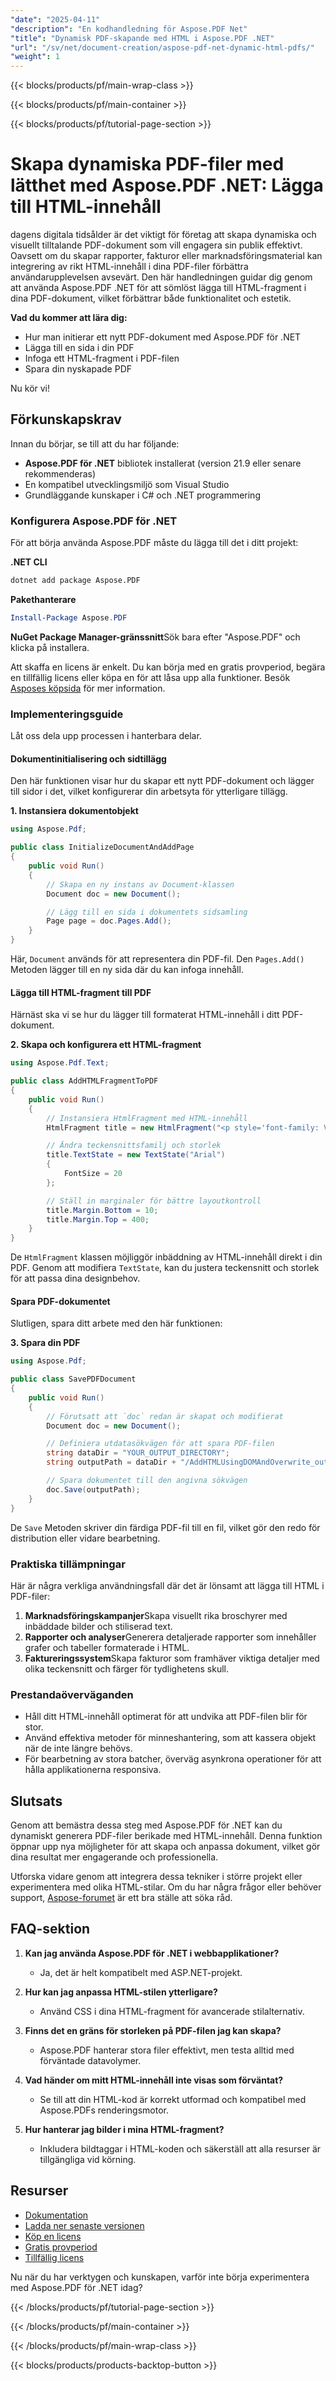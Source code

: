 ```yaml
---
"date": "2025-04-11"
"description": "En kodhandledning för Aspose.PDF Net"
"title": "Dynamisk PDF-skapande med HTML i Aspose.PDF .NET"
"url": "/sv/net/document-creation/aspose-pdf-net-dynamic-html-pdfs/"
"weight": 1
---
```


{{< blocks/products/pf/main-wrap-class >}}

{{< blocks/products/pf/main-container >}}

{{< blocks/products/pf/tutorial-page-section >}}


# Skapa dynamiska PDF-filer med lätthet med Aspose.PDF .NET: Lägga till HTML-innehåll

dagens digitala tidsålder är det viktigt för företag att skapa dynamiska och visuellt tilltalande PDF-dokument som vill engagera sin publik effektivt. Oavsett om du skapar rapporter, fakturor eller marknadsföringsmaterial kan integrering av rikt HTML-innehåll i dina PDF-filer förbättra användarupplevelsen avsevärt. Den här handledningen guidar dig genom att använda Aspose.PDF .NET för att sömlöst lägga till HTML-fragment i dina PDF-dokument, vilket förbättrar både funktionalitet och estetik.

**Vad du kommer att lära dig:**
- Hur man initierar ett nytt PDF-dokument med Aspose.PDF för .NET
- Lägga till en sida i din PDF
- Infoga ett HTML-fragment i PDF-filen
- Spara din nyskapade PDF

Nu kör vi!

## Förkunskapskrav

Innan du börjar, se till att du har följande:

- **Aspose.PDF för .NET** bibliotek installerat (version 21.9 eller senare rekommenderas)
- En kompatibel utvecklingsmiljö som Visual Studio
- Grundläggande kunskaper i C# och .NET programmering

### Konfigurera Aspose.PDF för .NET

För att börja använda Aspose.PDF måste du lägga till det i ditt projekt:

**.NET CLI**
```bash
dotnet add package Aspose.PDF
```

**Pakethanterare**
```powershell
Install-Package Aspose.PDF
```

**NuGet Package Manager-gränssnitt**Sök bara efter "Aspose.PDF" och klicka på installera.

Att skaffa en licens är enkelt. Du kan börja med en gratis provperiod, begära en tillfällig licens eller köpa en för att låsa upp alla funktioner. Besök [Asposes köpsida](https://purchase.aspose.com/buy) för mer information.

### Implementeringsguide

Låt oss dela upp processen i hanterbara delar.

#### Dokumentinitialisering och sidtillägg

Den här funktionen visar hur du skapar ett nytt PDF-dokument och lägger till sidor i det, vilket konfigurerar din arbetsyta för ytterligare tillägg.

**1. Instansiera dokumentobjekt**

```csharp
using Aspose.Pdf;

public class InitializeDocumentAndAddPage
{
    public void Run()
    {
        // Skapa en ny instans av Document-klassen
        Document doc = new Document();

        // Lägg till en sida i dokumentets sidsamling
        Page page = doc.Pages.Add();
    }
}
```
Här, `Document` används för att representera din PDF-fil. Den `Pages.Add()` Metoden lägger till en ny sida där du kan infoga innehåll.

#### Lägga till HTML-fragment till PDF

Härnäst ska vi se hur du lägger till formaterat HTML-innehåll i ditt PDF-dokument.

**2. Skapa och konfigurera ett HTML-fragment**

```csharp
using Aspose.Pdf.Text;

public class AddHTMLFragmentToPDF
{
    public void Run()
    {
        // Instansiera HtmlFragment med HTML-innehåll
        HtmlFragment title = new HtmlFragment("<p style='font-family: Verdana'><b><i>Table contains text</i></b></p>");

        // Ändra teckensnittsfamilj och storlek
        title.TextState = new TextState("Arial")
        {
            FontSize = 20
        };

        // Ställ in marginaler för bättre layoutkontroll
        title.Margin.Bottom = 10;
        title.Margin.Top = 400;
    }
}
```
De `HtmlFragment` klassen möjliggör inbäddning av HTML-innehåll direkt i din PDF. Genom att modifiera `TextState`, kan du justera teckensnitt och storlek för att passa dina designbehov.

#### Spara PDF-dokumentet

Slutligen, spara ditt arbete med den här funktionen:

**3. Spara din PDF**

```csharp
using Aspose.Pdf;

public class SavePDFDocument
{
    public void Run()
    {
        // Förutsatt att `doc` redan är skapat och modifierat
        Document doc = new Document();

        // Definiera utdatasökvägen för att spara PDF-filen
        string dataDir = "YOUR_OUTPUT_DIRECTORY";
        string outputPath = dataDir + "/AddHTMLUsingDOMAndOverwrite_out.pdf";

        // Spara dokumentet till den angivna sökvägen
        doc.Save(outputPath);
    }
}
```
De `Save` Metoden skriver din färdiga PDF-fil till en fil, vilket gör den redo för distribution eller vidare bearbetning.

### Praktiska tillämpningar

Här är några verkliga användningsfall där det är lönsamt att lägga till HTML i PDF-filer:

1. **Marknadsföringskampanjer**Skapa visuellt rika broschyrer med inbäddade bilder och stiliserad text.
2. **Rapporter och analyser**Generera detaljerade rapporter som innehåller grafer och tabeller formaterade i HTML.
3. **Faktureringssystem**Skapa fakturor som framhäver viktiga detaljer med olika teckensnitt och färger för tydlighetens skull.

### Prestandaöverväganden

- Håll ditt HTML-innehåll optimerat för att undvika att PDF-filen blir för stor.
- Använd effektiva metoder för minneshantering, som att kassera objekt när de inte längre behövs.
- För bearbetning av stora batcher, överväg asynkrona operationer för att hålla applikationerna responsiva.

## Slutsats

Genom att bemästra dessa steg med Aspose.PDF för .NET kan du dynamiskt generera PDF-filer berikade med HTML-innehåll. Denna funktion öppnar upp nya möjligheter för att skapa och anpassa dokument, vilket gör dina resultat mer engagerande och professionella.

Utforska vidare genom att integrera dessa tekniker i större projekt eller experimentera med olika HTML-stilar. Om du har några frågor eller behöver support, [Aspose-forumet](https://forum.aspose.com/c/pdf/10) är ett bra ställe att söka råd.

## FAQ-sektion

1. **Kan jag använda Aspose.PDF för .NET i webbapplikationer?**
   - Ja, det är helt kompatibelt med ASP.NET-projekt.
   
2. **Hur kan jag anpassa HTML-stilen ytterligare?**
   - Använd CSS i dina HTML-fragment för avancerade stilalternativ.
   
3. **Finns det en gräns för storleken på PDF-filen jag kan skapa?**
   - Aspose.PDF hanterar stora filer effektivt, men testa alltid med förväntade datavolymer.

4. **Vad händer om mitt HTML-innehåll inte visas som förväntat?**
   - Se till att din HTML-kod är korrekt utformad och kompatibel med Aspose.PDFs renderingsmotor.
   
5. **Hur hanterar jag bilder i mina HTML-fragment?**
   - Inkludera bildtaggar i HTML-koden och säkerställ att alla resurser är tillgängliga vid körning.

## Resurser

- [Dokumentation](https://reference.aspose.com/pdf/net/)
- [Ladda ner senaste versionen](https://releases.aspose.com/pdf/net/)
- [Köp en licens](https://purchase.aspose.com/buy)
- [Gratis provperiod](https://releases.aspose.com/pdf/net/)
- [Tillfällig licens](https://purchase.aspose.com/temporary-license/)

Nu när du har verktygen och kunskapen, varför inte börja experimentera med Aspose.PDF för .NET idag?

{{< /blocks/products/pf/tutorial-page-section >}}

{{< /blocks/products/pf/main-container >}}

{{< /blocks/products/pf/main-wrap-class >}}

{{< blocks/products/products-backtop-button >}}